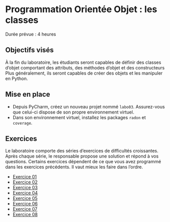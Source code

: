 # Programmation Orientée Objet : les classes

Durée prévue : 4 heures


## Objectifs visés
À la fin du laboratoire, les étudiants seront capables de définir des classes d’objet comportant des attributs, des méthodes d’objet et des constructeurs
Plus généralement, ils seront capables de créer des objets et les manipuler en Python.


## Mise en place
- Depuis PyCharm, créez un nouveau projet nommé `labo03`. Assurez-vous que celui-ci dispose de son propre environnement virtuel.
- Dans son environnement virtuel, installez les packages `radon` et `coverage`.


## Exercices
Le laboratoire comporte des séries d’exercices de difficultés croissantes. Après chaque série, le responsable propose une solution et répond à vos questions. 
Certains exercices dépendent de ce que vous avez programmé dans les exercices précédents. Il vaut mieux les faire dans l’ordre.

- [Exercice 01](./ex01/README.md)
- [Exercice 02](./ex02/README.md)
- [Exercice 03](./ex03/README.md)
- [Exercice 04](./ex04/README.md)
- [Exercice 05](./ex05/README.md)
- [Exercice 06](./ex06/README.md)
- [Exercice 07](./ex07/README.md)
- [Exercice 08](./ex08/README.md)


